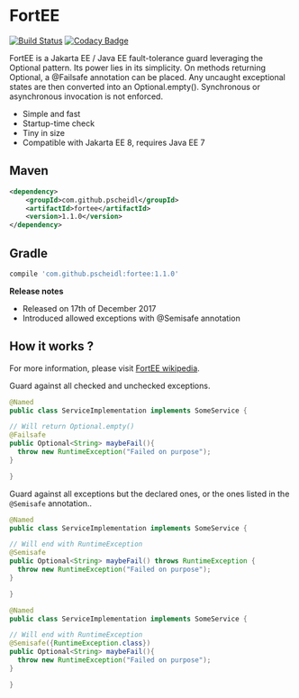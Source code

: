 # FortEE

[![Build Status](https://travis-ci.org/Pscheidl/FortEE.svg?branch=master)](https://travis-ci.org/Pscheidl/FortEE)
[![Codacy Badge](https://api.codacy.com/project/badge/Grade/cab8a9609a9a4362a18c1ff3f759cf02)](https://www.codacy.com/app/pavel.junior/FortEE?utm_source=github.com&amp;utm_medium=referral&amp;utm_content=Pscheidl/FortEE&amp;utm_campaign=Badge_Grade)

FortEE is a Jakarta EE / Java EE fault-tolerance guard leveraging the Optional pattern. Its power lies in its simplicity. On methods returning Optional<T>, a @Failsafe annotation can be placed. Any uncaught exceptional states are then converted into an Optional.empty(). Synchronous or asynchronous invocation is not enforced.

- Simple and fast
- Startup-time check
- Tiny in size
- Compatible with Jakarta EE 8, requires Java EE 7


## Maven
```xml
<dependency>
    <groupId>com.github.pscheidl</groupId>
    <artifactId>fortee</artifactId>
    <version>1.1.0</version>
</dependency>
```
## Gradle
```groovy
compile 'com.github.pscheidl:fortee:1.1.0'
```
**Release notes**
- Released on 17th of December 2017
- Introduced allowed exceptions with @Semisafe annotation

## How it works ?

For more information, please visit [FortEE wikipedia](https://github.com/Pscheidl/FortEE/wiki). 

Guard against all checked and unchecked exceptions.

```java
@Named
public class ServiceImplementation implements SomeService {

// Will return Optional.empty()
@Failsafe
public Optional<String> maybeFail(){
  throw new RuntimeException("Failed on purpose");
}

}
```

Guard against all exceptions but the declared ones, or the ones listed in the `@Semisafe` annotation..

```java
@Named
public class ServiceImplementation implements SomeService {

// Will end with RuntimeException
@Semisafe
public Optional<String> maybeFail() throws RuntimeException {
  throw new RuntimeException("Failed on purpose");
}

}
```

```java
@Named
public class ServiceImplementation implements SomeService {

// Will end with RuntimeException
@Semisafe({RuntimeException.class})
public Optional<String> maybeFail(){
  throw new RuntimeException("Failed on purpose");
}

}
```
